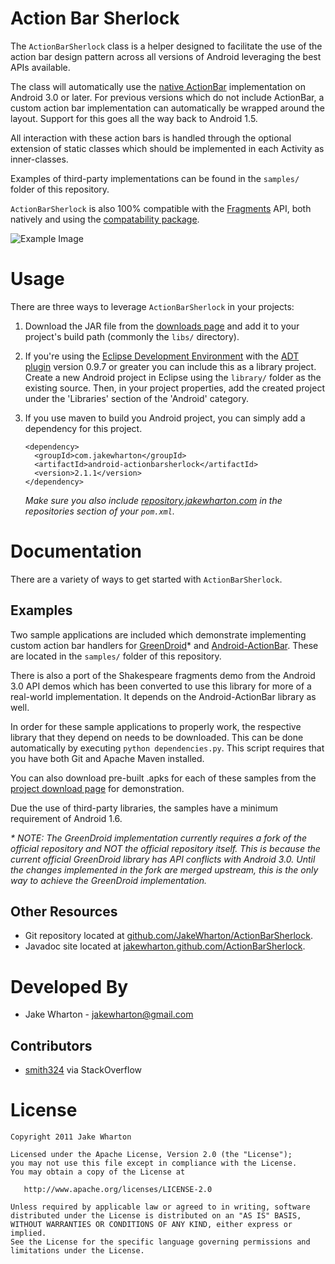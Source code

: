 Action Bar Sherlock
===================

The `ActionBarSherlock` class is a helper designed to facilitate the use of
the action bar design pattern across all versions of Android leveraging the
best APIs available.

The class will automatically use the [native ActionBar][1] implementation on
Android 3.0 or later. For previous versions which do not include ActionBar, a
custom action bar implementation can automatically be wrapped around the
layout. Support for this goes all the way back to Android 1.5.

All interaction with these action bars is handled through the optional
extension of static classes which should be implemented in each Activity as
inner-classes.

Examples of third-party implementations can be found in the `samples/` folder
of this repository.

`ActionBarSherlock` is also 100% compatible with the [Fragments][2] API, both
natively and using the [compatability package][3].

![Example Image][4]



Usage
=====

There are three ways to leverage `ActionBarSherlock` in your projects:

 1. Download the JAR file from the [downloads page][5] and add it to your
    project's build path (commonly the `libs/` directory).
 2. If you're using the [Eclipse Development Environment][6] with the [ADT
    plugin][7] version 0.9.7 or greater you can include this as a library
    project. Create a new Android project in Eclipse using the `library/` folder
    as the existing source. Then, in your project properties, add the created
    project under the 'Libraries' section of the 'Android' category.
 3. If you use maven to build you Android project, you can simply add a
    dependency for this project.
    
        <dependency>
          <groupId>com.jakewharton</groupId>
          <artifactId>android-actionbarsherlock</artifactId>
          <version>2.1.1</version>
        </dependency>
    
    *Make sure you also include [repository.jakewharton.com][8] in the
    repositories section of your `pom.xml`.*



Documentation
=============

There are a variety of ways to get started with `ActionBarSherlock`.


Examples
--------

Two sample applications are included which demonstrate implementing custom
action bar handlers for [GreenDroid][9]* and [Android-ActionBar][10]. These are
located in the `samples/` folder of this repository.

There is also a port of the Shakespeare fragments demo from the Android 3.0 API
demos which has been converted to use this library for more of a real-world
implementation. It depends on the Android-ActionBar library as well.

In order for these sample applications to properly work, the respective library
that they depend on needs to be downloaded. This can be done automatically by
executing `python dependencies.py`. This script requires that you have both Git
and Apache Maven installed.

You can also download pre-built .apks for each of these samples from the
[project download page][11] for demonstration.

Due the use of third-party libraries, the samples have a minimum requirement of
Android 1.6.

_* NOTE: The GreenDroid implementation currently requires a fork of the official
repository and NOT the official repository itself. This is because the current
official GreenDroid library has API conflicts with Android 3.0. Until the changes
implemented in the fork are merged upstream, this is the only way to achieve
the GreenDroid implementation._


Other Resources
---------------

 * Git repository located at [github.com/JakeWharton/ActionBarSherlock][12].
 * Javadoc site located at [jakewharton.github.com/ActionBarSherlock][13].



Developed By
============

* Jake Wharton - <jakewharton@gmail.com>


Contributors
------------

 * [smith324](http://stackoverflow.com/users/413575/smith324) via StackOverflow



License
=======

    Copyright 2011 Jake Wharton

    Licensed under the Apache License, Version 2.0 (the "License");
    you may not use this file except in compliance with the License.
    You may obtain a copy of the License at

       http://www.apache.org/licenses/LICENSE-2.0

    Unless required by applicable law or agreed to in writing, software
    distributed under the License is distributed on an "AS IS" BASIS,
    WITHOUT WARRANTIES OR CONDITIONS OF ANY KIND, either express or implied.
    See the License for the specific language governing permissions and
    limitations under the License.





 [1]: http://developer.android.com/guide/topics/ui/actionbar.html
 [2]: http://developer.android.com/guide/topics/fundamentals/fragments.html
 [3]: http://android-developers.blogspot.com/2011/03/fragments-for-all.html
 [4]: http://img.jakewharton.com/ActionBarSherlock01.png
 [5]: https://github.com/JakeWharton/ActionBarSherlock/downloads
 [6]: http://www.eclipse.org
 [7]: http://developer.android.com/sdk/eclipse-adt.html
 [8]: http://repository.jakewharton.com
 [9]: https://github.com/hameno/GreenDroid
 [10]: https://github.com/johannilsson/android-actionbar
 [11]: https://github.com/JakeWharton/ActionBarSherlock/downloads
 [12]: https://github.com/JakeWharton/ActionBarSherlock/
 [13]: http://jakewharton.github.com/ActionBarSherlock/
